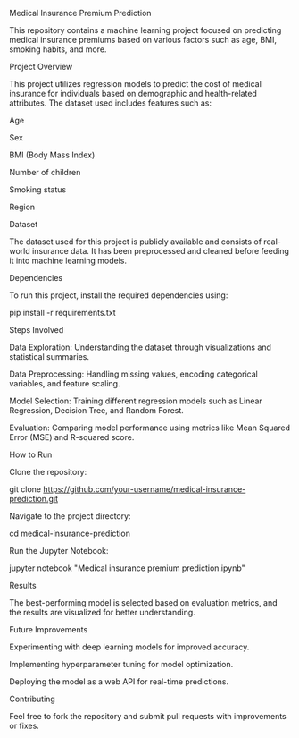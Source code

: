 Medical Insurance Premium Prediction

This repository contains a machine learning project focused on predicting medical insurance premiums based on various factors such as age, BMI, smoking habits, and more.

Project Overview

This project utilizes regression models to predict the cost of medical insurance for individuals based on demographic and health-related attributes. The dataset used includes features such as:

Age

Sex

BMI (Body Mass Index)

Number of children

Smoking status

Region

Dataset

The dataset used for this project is publicly available and consists of real-world insurance data. It has been preprocessed and cleaned before feeding it into machine learning models.

Dependencies

To run this project, install the required dependencies using:

pip install -r requirements.txt

Steps Involved

Data Exploration: Understanding the dataset through visualizations and statistical summaries.

Data Preprocessing: Handling missing values, encoding categorical variables, and feature scaling.

Model Selection: Training different regression models such as Linear Regression, Decision Tree, and Random Forest.

Evaluation: Comparing model performance using metrics like Mean Squared Error (MSE) and R-squared score.

How to Run

Clone the repository:

git clone https://github.com/your-username/medical-insurance-prediction.git

Navigate to the project directory:

cd medical-insurance-prediction

Run the Jupyter Notebook:

jupyter notebook "Medical insurance premium prediction.ipynb"

Results

The best-performing model is selected based on evaluation metrics, and the results are visualized for better understanding.

Future Improvements

Experimenting with deep learning models for improved accuracy.

Implementing hyperparameter tuning for model optimization.

Deploying the model as a web API for real-time predictions.

Contributing

Feel free to fork the repository and submit pull requests with improvements or fixes.


